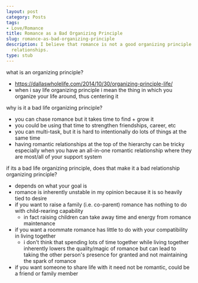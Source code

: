 ```yaml
---
layout: post
category: Posts
tags:
- Love/Romance
title: Romance as a Bad Organizing Principle
slug: romance-as-bad-organizing-principle
description: I believe that romance is not a good organizing principle for life or
  relationships.
type: stub
---
```


what is an organizing principle?
- https://dallaswholelife.com/2014/10/30/organizing-principle-life/
- when i say life organizing principle i mean the thing in which you organize your life around, thus centering it

why is it a bad life organizing principle?
- you can chase romance but it takes time to find + grow it
- you could be using that time to strengthen friendships, career, etc
- you can multi-task, but it is hard to intentionally do lots of things at the same time
- having romantic relationships at the top of the hierarchy can be tricky especially when you have an all-in-one romantic relationship where they are most/all of your support system

if its a bad life organizing principle, does that make it a bad relationship organizing principle?
- depends on what your goal is
- romance is inherently unstable in my opinion because it is so heavily tied to desire
- if you want to raise a family (i.e. co-parent) romance has nothing to do with child-rearing capability
    - in fact raising children can take away time and energy from romance maintenance 
- if you want a roommate romance has little to do with your compatibility in living together
    - i don't think that spending lots of time together while living together inherently lowers the quality/magic of romance but can lead to taking the other person's presence for granted and not maintaining the spark of romance
- if you want someone to share life with it need not be romantic, could be a friend or family member